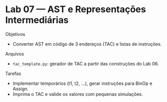 # Lab 07 — AST e Representações Intermediárias

Objetivos
- Converter AST em código de 3 endereços (TAC) e listas de instruções.

Arquivos
- `tac_template.py`: gerador de TAC a partir das construções do Lab 06.

Tarefas
- Implementar temporários (t1, t2, ...), gerar instruções para BinOp e Assign.
- Imprima o TAC e valide os valores com pequenas simulações.


